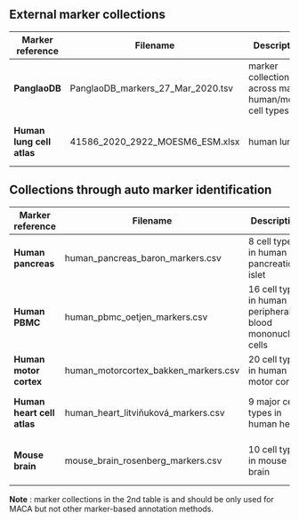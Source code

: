 ## External marker collections

| Marker reference | Filename | Description | Publication
| --- | ----------- | --------- | ----
| **PanglaoDB** | PanglaoDB_markers_27_Mar_2020.tsv | marker collection across major human/mouse cell types | Franzén et al., Database 2019
| **Human lung cell atlas** | 41586_2020_2922_MOESM6_ESM.xlsx | human lung | Travaglini et al., Nature 2020

## Collections through auto marker identification

| Marker reference | Filename | Description | Publication
| --- | ----------- | --------- | ----
| **Human pancreas** | human_pancreas_baron_markers.csv | 8 cell types in human pancreatic islet | Baron et al, Cell Systems 2016
| **Human PBMC** | human_pbmc_oetjen_markers.csv | 16 cell types in human peripheral blood mononuclear cells  | Oetjen et al, JCI Insight 2018
| **Human motor cortex** | human_motorcortex_bakken_markers.csv | 20 cell types in human motor cortex | Bakken et al, Nature 2021
**Human heart cell atlas** | human_heart_litviňuková_markers.csv | 9 major cell types in human heart | Litviňuková et al, Nature 2020
| **Mouse brain** | mouse_brain_rosenberg_markers.csv | 10 cell types in mouse brain  | Rosenberg et al, Science 2018

   **Note** : marker collections in the 2nd table is and should be only used for MACA but not other marker-based annotation methods.
